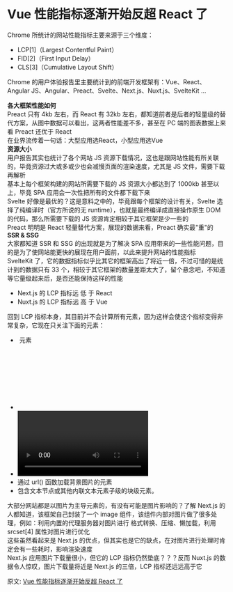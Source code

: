 # Vue 性能指标逐渐开始反超 React 了
Chrome 所统计的网站性能指标主要来源于三个维度：    
- LCP[1]（Largest Contentful Paint）
- FID[2]（First Input Delay）
- CLS[3]（Cumulative Layout Shift）

Chrome 的用户体验报告里主要统计到的前端开发框架有：Vue、React、Angular JS、Angular、Preact、Svelte、Next.js、Nuxt.js、SvelteKit ...   

**各大框架性能如何**  
Preact 只有 4kb 左右，而 React 有 32kb 左右，都知道前者是后者的轻量级的替代方案，从图中数据可以看出，这两者性能差不多，甚至在 PC 端的图表数据上来看 Preact 还优于 React  
在业界流传着一句话：大型应用选React，小型应用选Vue  
**资源大小**  
用户报告其实也统计了各个网站 JS 资源下载情况，这也是跟网站性能有所关联的，毕竟资源过大或多或少也会减慢页面的渲染速度，尤其是 JS 文件，需要下载再解析  
基本上每个框架构建的网站所需要下载的 JS 资源大小都达到了 1000kb 甚至以上，毕竟 SPA 应用会一次性把所有的文件都下载下来  
Svelte 好像是最优的？这是意料之中的，毕竟跟每个框架的设计有关，Svelte 选择了纯编译时（官方所说的无 runtime），也就是最终编译成直接操作原生 DOM 的代码，那么所需要下载的 JS 资源肯定相较于其它框架是少一些的  
Preact 明明是 React 轻量替代方案，展现的数据来看，Preact 确实最"重"的
**SSR & SSG**  
大家都知道 SSR 和 SSG 的出现就是为了解决 SPA 应用带来的一些性能问题，目的是为了使网站能更快的展现在用户面前，以此来提升网站的性能指标  
SvelteKit 了，它的数据指标似乎比其它的框架高出了将近一倍，不过可惜的是统计到的数据只有 33 个，相较于其它框架的数量差距太大了，留个悬念吧，不知道等它量级起来后，是否还能保持这样的性能  
- Next.js 的 LCP 指标远 低 于 React
- Nuxt.js 的 LCP 指标远 高 于 Vue

回到 LCP 指标本身，其目前并不会计算所有元素，因为这样会使这个指标变得非常复杂，它现在只关注下面的元素：  
- <img> 元素
- <svg> 元素
- <video> 元素
- 通过 url() 函数加载背景图片的元素
- 包含文本节点或其他内联文本元素子级的块级元素。

大部分网站都是以图片为主导元素的，有没有可能是图片影响的？了解 Next.js 的人都知道，该框架自己封装了一个 image 组件，该组件内部对图片做了很多处理，例如：利用内置的代理服务器对图片进行 格式转换、压缩、懒加载，利用 srcset[4] 属性对图片进行优化  
这些虽然看起来是 Next.js 的优点，但其实也是它的缺点，在对图片进行处理时肯定会有一些耗时，影响渲染速度  
Next.js 应用图片下载量很小，但它的 LCP 指标仍然垫底？？？反而 Nuxt.js 的数据令人惊叹，图片下载量将近是 Next.js 的三倍，LCP 指标还远远高于它  

原文: 
[Vue 性能指标逐渐开始反超 React 了](https://mp.weixin.qq.com/s/DPSAJCdlfg064Dgyv6HisA)
